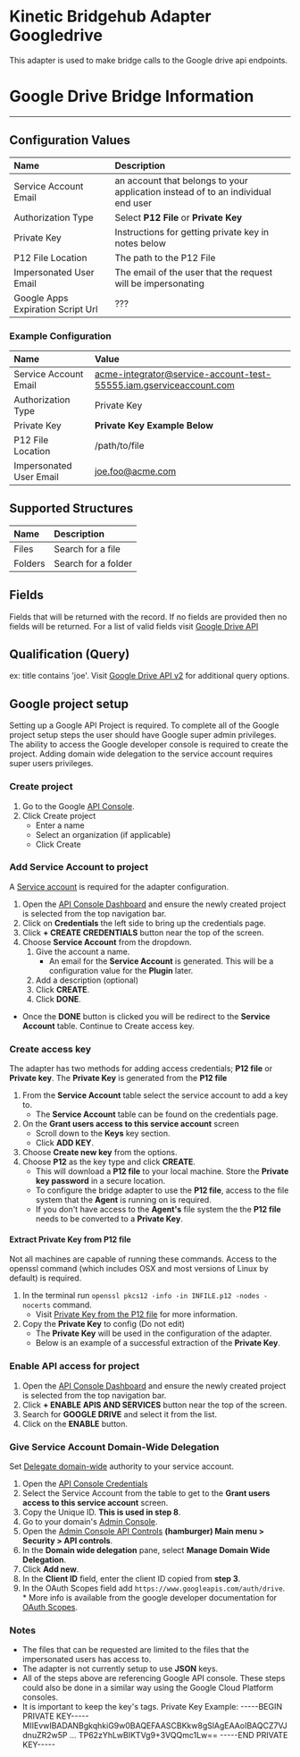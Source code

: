 # Kinetic Bridgehub Adapter Googledrive
This adapter is used to make bridge calls to the Google drive api endpoints.

# Google Drive Bridge Information
---
## Configuration Values
| Name                      | Description |
| :------------------------ | :------------------------- |
| Service Account Email     | an account that belongs to your application instead of to an individual end user |
| Authorization Type        | Select __P12 File__ or __Private Key__ |
| Private Key               | Instructions for getting private key in notes below |
| P12 File Location         | The path to the P12 File |
| Impersonated User Email   | The email of the user that the request will be impersonating |
| Google Apps Expiration Script Url | ??? |

### Example Configuration
| Name                      | Value |
| :------------------------ | :------------------------- |
| Service Account Email     | acme-integrator@service-account-test-55555.iam.gserviceaccount.com |
| Authorization Type        | Private Key |
| Private Key               | **Private Key Example Below** |
| P12 File Location         | /path/to/file |
| Impersonated User Email   | joe.foo@acme.com |

## Supported Structures
| Name                      | Description |
| :------------------------ | :------------------------- |
| Files                     | Search for a file |
| Folders                   | Search for a folder |

## Fields
Fields that will be returned with the record.  If no fields are provided then no fields will be returned. For a list of valid fields visit [Google Drive API](https://developers.google.com/drive/api/v2/reference/files#resource-representations)

## Qualification (Query)
ex: title contains 'joe'.  Visit [Google Drive API v2](https://developers.google.com/drive/api/v2/search-files) for additional query options.

## Google project setup
Setting up a Google API Project is required. To complete all of the Google project setup steps the user should have Google super admin privileges.  The ability to access the Google developer console is required to create the project.  Adding domain wide delegation to the service account requires super users privileges.

### Create project
  1. Go to the Google [API Console](https://console.developers.google.com/project). 
  2. Click Create project 
     * Enter a name
     * Select an organization (if applicable)
     * Click Create

### Add Service Account to project 
A [Service account](https://developers.google.com/admin-sdk/directory/v1/guides/delegation#create_the_service_account_and_credentials) is required for the adapter configuration.
  1. Open the [API Console Dashboard](https://console.developers.google.com/apis/dashboard) and ensure the newly created project is selected from the top navigation bar.
  2. Click on **Credentials** the left side to bring up the credentials page.
  3. Click **+ CREATE CREDENTIALS** button near the top of the screen.
  4. Choose **Service Account** from the dropdown.
     1. Give the account a name.
        * An email for the **Service Account** is generated.  This will be a configuration value for the **Plugin** later.
     2. Add a description (optional)
     3. Click **CREATE**.
     4. Click **DONE**.
  * Once the **DONE** button is clicked you will be redirect to the **Service Account** table.  Continue to Create access key.

### Create access key
The adapter has two methods for adding access credentials; **P12 file** or **Private key**. The **Private Key** is generated from the **P12 file**
  1. From the **Service Account** table select the service account to add a key to.
     * The **Service Account** table can be found on the credentials page.
  2. On the __Grant users access to this service account__ screen 
     * Scroll down to the **Keys** key section. 
     * Click **ADD KEY**.
  3. Choose **Create new key** from the options.
  4. Choose **P12** as the key type and click **CREATE**.
     * This will download a **P12 file** to your local machine.  Store the __Private key password__ in a secure location.
     * To configure the bridge adapter to use the **P12 file**, access to the file system that the __Agent__ is running on is required.
     * If you don't have access to the __Agent's__ file system the the **P12 file** needs to be converted to a **Private Key**.

#### Extract **Private Key** from  **P12 file**
Not all machines are capable of running these commands.  Access to the openssl command (which includes OSX and most versions of Linux by default) is required.
1. In the terminal run `openssl pkcs12 -info -in INFILE.p12 -nodes -nocerts` command.
   * Visit [Private Key from the P12 file](https://www.ssl.com/how-to/export-certificates-private-key-from-pkcs12-file-with-openssl/) for more information.
2. Copy the **Private Key** to config (Do not edit)
   * The **Private Key** will be used in the configuration of the adapter.
   * Below is an example of a successful extraction of the **Private Key**.  

### Enable API access for project
  1. Open the [API Console Dashboard](https://console.developers.google.com/apis/dashboard) and ensure the newly created project is selected from the top navigation bar.
  2. Click **+ ENABLE APIS AND SERVICES** button near the top of the screen.
  4. Search for **GOOGLE DRIVE** and select it from the list.
  5. Click on the **ENABLE** button.

### Give Service Account **Domain-Wide Delegation** 
Set [Delegate domain-wide](https://developers.google.com/admin-sdk/directory/v1/guides/delegation#delegate_domain-wide_authority_to_your_service_account) authority to your service account.
  1. Open the [API Console Credentials](https://console.developers.google.com/apis/credentials)
  2. Select the Service Account from the table to get to the __Grant users access to this service account__ screen.
  3. Copy the Unique ID. __This is used in step 8__.
  4. Go to your domain's [Admin Console](admin.google.com).
  5. Open the [Admin Console API Controls](https://admin.google.com/ac/owl) **(hamburger) Main menu > Security > API controls**.
  6. In the **Domain wide delegation** pane, select **Manage Domain Wide Delegation**.
  7. Click **Add new**.
  8. In the **Client ID** field, enter the client ID copied from __step 3__.
  9. In the OAuth Scopes field add `https://www.googleapis.com/auth/drive`.
    * More info is available from the google developer documentation for [OAuth Scopes](https://developers.google.com/identity/protocols/oauth2/scopes).

### Notes
* The files that can be requested are limited to the files that the impersonated users has access to.
* The adapter is not currently setup to use **JSON** keys.
* All of the steps above are referencing Google API console.  These steps could also be done in a similar way using the Google Cloud Platform consoles.
* It is important to keep the key's tags.
Private Key Example:
-----BEGIN PRIVATE KEY-----
MIIEvwIBADANBgkqhkiG9w0BAQEFAASCBKkw8gSlAgEAAoIBAQCZ7VJdnuZR2w5P
...
TP62zYhLwBIKTVg9+3VQQmc1Lw==
-----END PRIVATE KEY-----